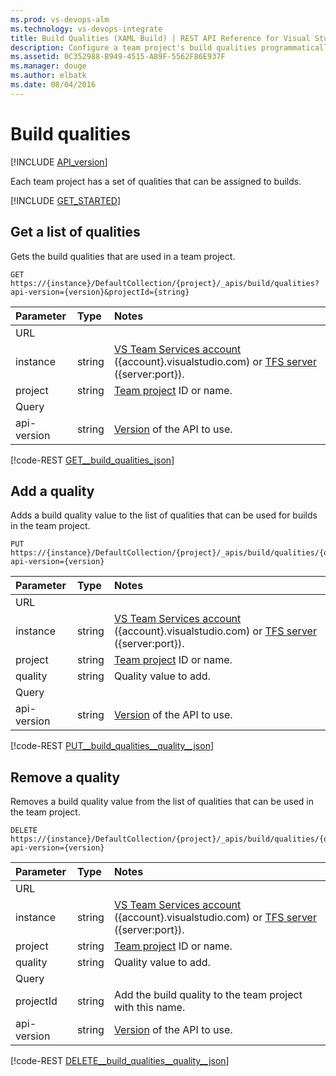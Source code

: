 ```yaml
---
ms.prod: vs-devops-alm
ms.technology: vs-devops-integrate
title: Build Qualities (XAML Build) | REST API Reference for Visual Studio Team Services and Team Foundation Server
description: Configure a team project's build qualities programmatically using the REST APIs for Visual Studio Team Services and Team Foundation Server.
ms.assetid: 0C352988-B949-4515-A89F-5562F86E937F
ms.manager: douge
ms.author: elbatk
ms.date: 08/04/2016
---
```


# Build qualities
[!INCLUDE [API_version](../_data/version.md)]

Each team project has a set of qualities that can be assigned to builds.

[!INCLUDE [GET_STARTED](../_data/get-started.md)]

## Get a list of qualities

Gets the build qualities that are used in a team project.

```no-highlight
GET https://{instance}/DefaultCollection/{project}/_apis/build/qualities?api-version={version}&projectId={string}
```

| Parameter | Type   | Notes
|:----------|:-------|:------------
| URL
| instance  | string | [VS Team Services account](/integrate/get-started/rest/basics.md#vs-team-services) ({account}.visualstudio.com) or [TFS server](/integrate/get-started/rest/basics.md#tfs) ({server:port}).
| project   | string | [Team project](../tfs/projects.md) ID or name.
| Query
| api-version | string | [Version](../../get-started/rest/basics.md#versions) of the API to use.

[!code-REST [GET__build_qualities_json](./_data/qualities/GET__build_qualities.json)]

## Add a quality
<a name="addaquality" />

Adds a build quality value to the list of qualities that can be used for builds in the team project.

```no-highlight
PUT https://{instance}/DefaultCollection/{project}/_apis/build/qualities/{quality}?api-version={version}
```

| Parameter | Type   | Notes
|:----------|:-------|:------------
| URL
| instance  | string | [VS Team Services account](/integrate/get-started/rest/basics.md#vs-team-services) ({account}.visualstudio.com) or [TFS server](/integrate/get-started/rest/basics.md#tfs) ({server:port}).
| project   | string | [Team project](../tfs/projects.md) ID or name.
| quality   | string | Quality value to add.
| Query
| api-version | string | [Version](../../get-started/rest/basics.md#versions) of the API to use.

[!code-REST [PUT__build_qualities__quality__json](./_data/qualities/PUT__build_qualities__quality_.json)]

## Remove a quality

Removes a build quality value from the list of qualities that can be used in the team project.

```no-highlight
DELETE https://{instance}/DefaultCollection/{project}/_apis/build/qualities/{quality}?api-version={version}
```

| Parameter | Type   | Notes
|:----------|:-------|:------------
| URL
| instance  | string | [VS Team Services account](/integrate/get-started/rest/basics.md#vs-team-services) ({account}.visualstudio.com) or [TFS server](/integrate/get-started/rest/basics.md#tfs) ({server:port}).
| project   | string | [Team project](../tfs/projects.md) ID or name.
| quality   | string | Quality value to add.
| Query
| projectId | string | Add the build quality to the team project with this name.
| api-version | string | [Version](../../get-started/rest/basics.md#versions) of the API to use.

[!code-REST [DELETE__build_qualities__quality__json](./_data/qualities/DELETE__build_qualities__quality_.json)]
